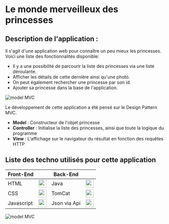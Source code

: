 # Le monde merveilleux des princesses

## Description de l'application :

Il s'agit d'une application web pour connaître un peu mieux les princesses.
Voici une liste des fonctionnalités disponible:
* Il y a une possibilité de parcourir la liste des princesses via une liste déroulante.
* Afficher les détails de cette dernière ainsi qu'une photo.
* On peut également rechercher une princesse par son id.
* Ajouter sa princesse dans la base de l'application.

![model MVC](https://i0.wp.com/www.webcky.fr/blog/wp-content/uploads/2016/09/site_web_modele_mvc.png?fit=450%2C269 "Model MVC")

Le développement de cette application a été pensé sur le Design Pattern MVC.
* **Model** : Constructeur de l'objet princesse
* **Controller** : Initialise la liste des princesses, ainsi que toute la logique du programme
* **View** : L'affichage sur le navigateur du résultat en fonction des requêtes HTTP

## **Liste des techno utilisés pour cette application**

| Front-End   |  | Back-End    |       |
| ------------- |:-------------:| ------------- |:-------------:|
| HTML  |  <img src="https://www.w3.org/html/logo/downloads/HTML5_Badge_256.png" width="25" />      | Java | <img src="https://upload.wikimedia.org/wikipedia/fr/thumb/2/2e/Java_Logo.svg/1200px-Java_Logo.svg.png" width="25" />
| CSS    | <img src="https://icons-for-free.com/iconfiles/png/512/css3+internet+style+technology+web+website+icon-1320192729058533072.png" width="25" />      | TomCat  | <img src="https://cdn.iconscout.com/icon/free/png-256/tomcat-4-1175087.png" width="25" />   
| Javascript  | <img src="https://www.consept.fr/wp-content/uploads/JavaScript-2.png" width="25" />  | Json via Api | <img src="https://camo.githubusercontent.com/95d138b90a604f7a12be60f90cb30035fd4f4507/68747470733a2f2f692e696d6775722e636f6d2f5753446c6c77612e706e67" width="25" />     


![model MVC](https://cdn.discordapp.com/attachments/631548145737662504/656820219767029761/DiagrammePrincesses.jpg "Model MVC")

